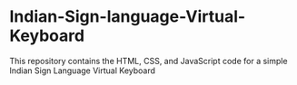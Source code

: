 # Indian-Sign-language-Virtual-Keyboard
This repository contains the HTML, CSS, and JavaScript code for a simple Indian Sign Language Virtual Keyboard
